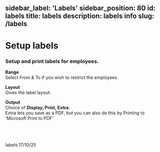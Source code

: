 sidebar_label: 'Labels'
sidebar_position: 80
id: labels
title: labels
description: labels info
slug: /labels
---

# Setup labels
### Setup and print labels for employees.

**Range**  
Select From & To if you wish to restrict the employees.

**Layout**  
Gives the label layout.

**Output**  
Choice of **Display, Print, Extra**.  
Extra lets you save as a PDF, but you can also do this by Printing to 'Microsoft Print to PDF'
<br/>
<br/>
<br/>
<br/>
<br/>
labels 17/10/25
